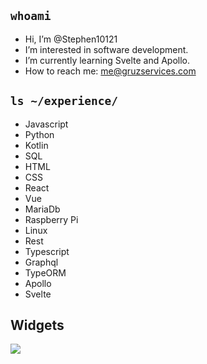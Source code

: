 ## ```whoami```
- Hi, I’m @Stephen10121
- I’m interested in software development.
- I’m currently learning Svelte and Apollo.
- How to reach me: me@gruzservices.com

## ```ls ~/experience/```
- Javascript
- Python
- Kotlin
- SQL
- HTML
- CSS
- React
- Vue
- MariaDb
- Raspberry Pi
- Linux
- Rest
- Typescript
- Graphql
- TypeORM
- Apollo
- Svelte

## Widgets
![](https://komarev.com/ghpvc/?username=Stephen10121)
<!---
Stephen10121/Stephen10121 is a ✨ special ✨ repository because its `README.md` (this file) appears on your GitHub profile.
You can click the Preview link to take a look at your changes.
--->
